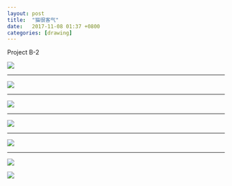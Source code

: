 ```yaml
---
layout: post
title:  "猫很客气"
date:   2017-11-08 01:37 +0800
categories: [drawing]
---
```


Project B-2





![](https://wx2.sinaimg.cn/mw690/698f3196gy1fl9itu8kcaj20qo0qoq60.jpg)







------





![](https://wx3.sinaimg.cn/mw690/698f3196gy1fl9iu5fjutj20qo0zkdki.jpg)







------





![](https://wx3.sinaimg.cn/mw690/698f3196gy1fl9iwvveo2j20qo0zk0xb.jpg)





------





![](https://wx2.sinaimg.cn/mw690/698f3196gy1fl9wuklkmwj22e036oe81.jpg)







------





![](https://wx3.sinaimg.cn/mw690/698f3196gy1fl9wulwsx6j22e036onpd.jpg)







------





![](https://wx1.sinaimg.cn/mw690/698f3196gy1fl9wunofkqj22e036ohdt.jpg)







![](https://wx1.sinaimg.cn/mw690/698f3196gy1fl8qku6tr6j20t016aq3s.jpg)





